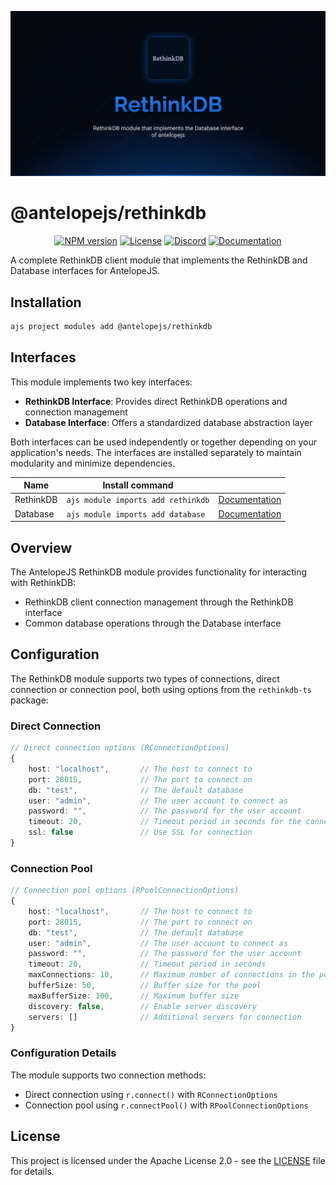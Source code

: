 ![RethinkDB](.github/social-card.png)

# @antelopejs/rethinkdb

<div align="center">
<a href="https://www.npmjs.com/package/@antelopejs/rethinkdb"><img alt="NPM version" src="https://img.shields.io/npm/v/@antelopejs/rethinkdb.svg?style=for-the-badge&labelColor=000000"></a>
<a href="./LICENSE"><img alt="License" src="https://img.shields.io/npm/l/@antelopejs/rethinkdb.svg?style=for-the-badge&labelColor=000000"></a>
<a href="https://discord.gg/sjK28QHrA7"><img src="https://img.shields.io/badge/Discord-18181B?logo=discord&style=for-the-badge&color=000000" alt="Discord"></a>
<a href="https://antelopejs.com/modules/rethinkdb"><img src="https://img.shields.io/badge/Docs-18181B?style=for-the-badge&color=000000" alt="Documentation"></a>
</div>

A complete RethinkDB client module that implements the RethinkDB and Database interfaces for AntelopeJS.

## Installation

```bash
ajs project modules add @antelopejs/rethinkdb
```

## Interfaces

This module implements two key interfaces:

- **RethinkDB Interface**: Provides direct RethinkDB operations and connection management
- **Database Interface**: Offers a standardized database abstraction layer

Both interfaces can be used independently or together depending on your application's needs. The interfaces are installed separately to maintain modularity and minimize dependencies.


| Name          | Install command                         |                                                                    |
| ------------- | --------------------------------------- | ------------------------------------------------------------------ |
| RethinkDB     | `ajs module imports add rethinkdb`      | [Documentation](https://github.com/AntelopeJS/interface-rethinkdb) |
| Database      | `ajs module imports add database`       | [Documentation](https://github.com/AntelopeJS/interface-database)  |

## Overview

The AntelopeJS RethinkDB module provides functionality for interacting with RethinkDB:

- RethinkDB client connection management through the RethinkDB interface
- Common database operations through the Database interface

## Configuration

The RethinkDB module supports two types of connections, direct connection or connection pool, both using options from the `rethinkdb-ts` package:

### Direct Connection

```typescript
// Direct connection options (RConnectionOptions)
{
    host: "localhost",       // The host to connect to
    port: 28015,             // The port to connect on
    db: "test",              // The default database
    user: "admin",           // The user account to connect as
    password: "",            // The password for the user account
    timeout: 20,             // Timeout period in seconds for the connection to be opened
    ssl: false               // Use SSL for connection
}
```

### Connection Pool

```typescript
// Connection pool options (RPoolConnectionOptions)
{
    host: "localhost",       // The host to connect to
    port: 28015,             // The port to connect on
    db: "test",              // The default database
    user: "admin",           // The user account to connect as
    password: "",            // The password for the user account
    timeout: 20,             // Timeout period in seconds
    maxConnections: 10,      // Maximum number of connections in the pool
    bufferSize: 50,          // Buffer size for the pool
    maxBufferSize: 100,      // Maximum buffer size
    discovery: false,        // Enable server discovery
    servers: []              // Additional servers for connection
}
```

### Configuration Details

The module supports two connection methods:

- Direct connection using `r.connect()` with `RConnectionOptions`
- Connection pool using `r.connectPool()` with `RPoolConnectionOptions`

## License

This project is licensed under the Apache License 2.0 - see the [LICENSE](LICENSE) file for details.
